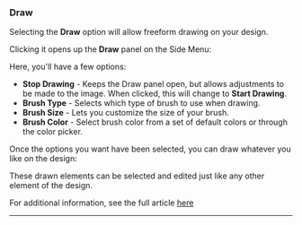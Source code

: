 ### Draw

Selecting the **Draw** option will allow freeform drawing on your design.



Clicking it opens up the **Draw** panel on the Side Menu:



Here, you'll have a few options:

  * **Stop Drawing** \- Keeps the Draw panel open, but allows adjustments to be made to the image. When clicked, this will change to **Start Drawing**.
  * **Brush Type** \- Selects which type of brush to use when drawing.
  * **Brush Size** \- Lets you customize the size of your brush.
  * **Brush Color** \- Select brush color from a set of default colors or through the color picker.



Once the options you want have been selected, you can draw whatever you like on the design:



These drawn elements can be selected and edited just like any other element of the design.

For additional information, see the full article [here](https://support.optisigns.com/hc/en-us/articles/42087942047379)

---
